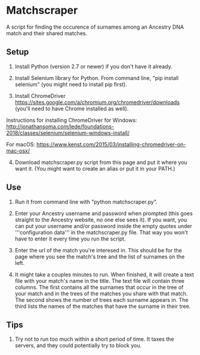 # Matchscraper

A script for finding the occurence of surnames among an Ancestry DNA match and their shared matches.

## Setup

1. Install Python (version 2.7 or newer) if you don't have it already.

2. Install Selenium library for Python. From command line, "pip install selenium" (you might need to install pip first).

3. Install ChromeDriver https://sites.google.com/a/chromium.org/chromedriver/downloads 
(you'll need to have Chrome installed as well). 

Instructions for installing ChromeDriver for Windows:
http://jonathansoma.com/lede/foundations-2018/classes/selenium/selenium-windows-install/

For macOS:
https://www.kenst.com/2015/03/installing-chromedriver-on-mac-osx/

4. Download matchscraper.py script from this page and put it where you want it. (You might want to create an alias or put it in your PATH.)

## Use

1. Run it from command line with "python matchscraper.py". 

2. Enter your Ancestry username and password when prompted (this goes straight to the Ancestry website, no one else sees it). 
If you want, you can put your username and/or password inside the empty quotes under '''configuration data''' in the 
matchscraper.py file. That way you won't have to enter it every time you run the script. 

3. Enter the url of the match you're interesed in. This should be for the page where you see the match's tree and the list of surnames on the left.

4. It might take a couples minutes to run. When finished, it will create a text file with your match's name in the title.
The text file will contain three columns. The first contains all the surnames that occur in the tree of your match and 
in the trees of the matches you share with that match. The second shows the number of trees each surname appears in. 
The third lists the names of the matches that have the surname in their tree. 

## Tips

1. Try not to run too much within a short period of time. It taxes the servers, and they could potentially try to block you.
